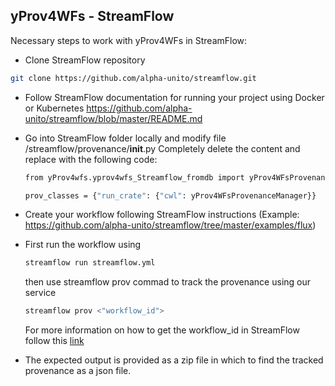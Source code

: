 ## yProv4WFs - StreamFlow

Necessary steps to work with yProv4WFs in StreamFlow:

- Clone StreamFlow repository
```bash
git clone https://github.com/alpha-unito/streamflow.git
```
 
<!--
- Add StreamFlow folder into your own project
-->

- Follow StreamFlow documentation for running your project using Docker or Kubernetes https://github.com/alpha-unito/streamflow/blob/master/README.md

- Go into StreamFlow folder locally and modify file /streamflow/provenance/__init__.py
  Completely delete the content and replace with the following code:

  ```bash
  from yProv4wfs.yprov4wfs_Streamflow_fromdb import yProv4WFsProvenanceManager
  
  prov_classes = {"run_crate": {"cwl": yProv4WFsProvenanceManager}}
  ```

- Create your workflow following StreamFlow instructions
  (Example: https://github.com/alpha-unito/streamflow/tree/master/examples/flux)

- First run the workflow using
  ```bash
  streamflow run streamflow.yml
  ```

  then use streamflow prov commad to track the provenance using our service
  ```bash
  streamflow prov <"workflow_id">
  ```

  For more information on how to get the workflow_id in StreamFlow follow this
  [link](https://github.com/HPCI-Lab/yProv4WFs/blob/main/yProv4WFs_Streamflow/HowToGet_StreamFlow_workflowID.md)

- The expected output is provided as a zip file in which to find the tracked provenance as a json file.
